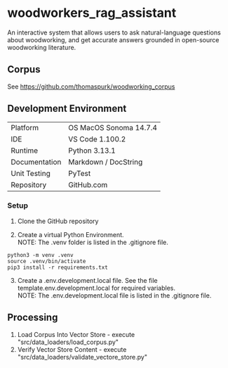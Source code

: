 # woodworkers_rag_assistant

An interactive system that allows users to ask natural-language questions about woodworking, and get accurate answers grounded in open-source woodworking literature.

## Corpus

See https://github.com/thomaspurk/woodworking_corpus

## Development Environment

|               |                        |
| ------------- | ---------------------- |
| Platform      | OS MacOS Sonoma 14.7.4 |
| IDE           | VS Code 1.100.2        |
| Runtime       | Python 3.13.1          |
| Documentation | Markdown / DocString   |
| Unit Testing  | PyTest                 |
| Repository    | GitHub.com             |

### Setup

1. Clone the GitHub repository

2. Create a virtual Python Environment.
   <br>NOTE: The .venv folder is listed in the .gitignore file.

```shell
python3 -m venv .venv
source .venv/bin/activate
pip3 install -r requirements.txt
```

3. Create a .env.development.local file. See the file template.env.development.local for required variables.
   <br>NOTE: The .env.development.local file is listed in the .gitignore file.

## Processing

1. Load Corpus Into Vector Store - execute "src/data_loaders/load_corpus.py"
2. Verify Vector Store Content - execute "src/data_loaders/validate_vectore_store.py"
